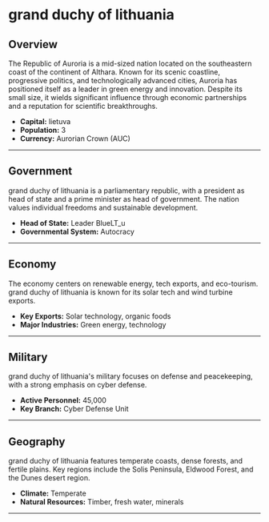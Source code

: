 # grand duchy of lithuania

## Overview
The Republic of Auroria is a mid-sized nation located on the southeastern coast of the continent of Althara. Known for its scenic coastline, progressive politics, and technologically advanced cities, Auroria has positioned itself as a leader in green energy and innovation. Despite its small size, it wields significant influence through economic partnerships and a reputation for scientific breakthroughs.

- **Capital:** lietuva
- **Population:** 3
- **Currency:** Aurorian Crown (AUC)

---

## Government
grand duchy of lithuania is a parliamentary republic, with a president as head of state and a prime minister as head of government. The nation values individual freedoms and sustainable development.

- **Head of State:** Leader BlueLT_u
- **Governmental System:** Autocracy

---

## Economy
The economy centers on renewable energy, tech exports, and eco-tourism. grand duchy of lithuania is known for its solar tech and wind turbine exports.

- **Key Exports:** Solar technology, organic foods
- **Major Industries:** Green energy, technology

---

## Military
grand duchy of lithuania's military focuses on defense and peacekeeping, with a strong emphasis on cyber defense.

- **Active Personnel:** 45,000
- **Key Branch:** Cyber Defense Unit

---

## Geography
grand duchy of lithuania features temperate coasts, dense forests, and fertile plains. Key regions include the Solis Peninsula, Eldwood Forest, and the Dunes desert region.

- **Climate:** Temperate
- **Natural Resources:** Timber, fresh water, minerals

---